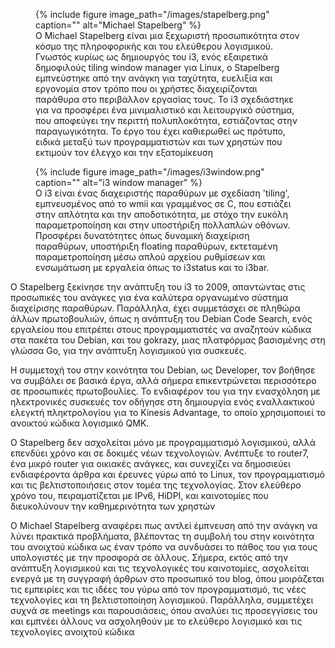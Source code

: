 <figure id="fig:stapelberg-profile">
{% include figure image_path="/images/stapelberg.png" caption=""
alt="Michael Stapelberg" %}
<figcaption>
Ο Michael Stapelberg είναι μια ξεχωριστή προσωπικότητα στον κόσμο
της πληροφορικής και του ελεύθερου λογισμικού. Γνωστός κυρίως ως
δημιουργός του i3, ενός εξαιρετικά δημοφιλούς tiling window manager
για Linux, ο Stapelberg εμπνεύστηκε από την ανάγκη για ταχύτητα, 
ευελιξία και εργονομία στον τρόπο που οι χρήστες διαχειρίζονται 
παράθυρα στο περιβάλλον εργασίας τους. Το i3 σχεδιάστηκε για να 
προσφέρει ένα μινιμαλιστικό και λειτουργικό σύστημα, που αποφεύγει 
την περιττή πολυπλοκότητα, εστιάζοντας στην παραγωγικότητα. 
Το έργο του έχει καθιερωθεί ως πρότυπο, ειδικά μεταξύ των 
προγραμματιστών και των χρηστών που εκτιμούν τον έλεγχο και την 
εξατομίκευση
</figcaption>
</figure>
<figure id="fig:i3">
{% include figure image_path="/images/i3window.png" caption=""
alt="i3 window manager" %}
<figcaption>
Ο i3 είναι ένας διαχειριστής παραθύρων με σχεδίαση 'tiling', 
εμπνευσμένος από το wmii και γραμμένος σε C, που εστιάζει στην 
απλότητα και την αποδοτικότητα, με στόχο την ευκόλη παραμετροποίηση 
και στην υποστήριξη πολλαπλών οθόνων. Προσφέρει δυνατότητες όπως 
δυναμική διαχείριση παραθύρων, υποστήριξη floating παραθύρων, 
εκτεταμένη παραμετροποίηση μέσω απλού αρχείου ρυθμίσεων και 
ενσωμάτωση με εργαλεία όπως το i3status και το i3bar.
</figcaption>
</figure>

Ο Stapelberg ξεκίνησε την ανάπτυξη του i3 το 2009, απαντώντας στις 
προσωπικές του ανάγκες για ένα καλύτερα οργανωμένο σύστημα διαχείρισης 
παραθύρων. Παράλληλα, έχει συμμετάσχει σε πληθώρα άλλων πρωτοβουλιών, 
όπως η ανάπτυξη του Debian Code Search, ενός εργαλείου που επιτρέπει 
στους προγραμματιστές να αναζητούν κώδικα στα πακέτα του Debian, και 
του gokrazy, μιας πλατφόρμας βασισμένης στη γλώσσα Go, για την 
ανάπτυξη λογισμικού για συσκευές.

Η συμμετοχή του στην κοινότητα του Debian, ως Developer, τον βοήθησε 
να συμβάλει σε βασικά έργα, αλλά σήμερα επικεντρώνεται περισσότερο σε 
προσωπικές πρωτοβουλίες. Το ενδιαφέρον του για την ενασχόληση με 
ηλεκτρονικές συσκευές τον οδήγησε στη δημιουργία ενός εναλλακτικού 
ελεγκτή πληκτρολογίου για το Kinesis Advantage, το οποίο χρησιμοποιεί 
το ανοικτού κώδικα λογισμικό QMK.

Ο Stapelberg δεν ασχολείται μόνο με προγραμματισμό λογισμικού, αλλά 
επενδύει χρόνο και σε δοκιμές νέων τεχνολογιών. Ανέπτυξε το router7, 
ένα μικρό router για οικιακές ανάγκες, και συνεχίζει να δημοσιεύει 
ενδιαφέροντα άρθρα και έρευνες γύρω από το Linux, τον προγραμματισμό 
και τις βελτιστοποιήσεις στον τομέα της τεχνολογίας. Στον ελεύθερο 
χρόνο του, πειραματίζεται με IPv6, HiDPI, και καινοτομίες που 
διευκολύνουν την καθημερινότητα των χρηστών

Ο Michael Stapelberg αναφέρει πως αντλεί έμπνευση από την ανάγκη να 
λύνει πρακτικά προβλήματα, βλέποντας τη συμβολή του στην κοινότητα 
του ανοιχτού κώδικα ως έναν τρόπο να συνδυάσει το πάθος του για 
τους υπολογιστές με την προσφορά σε άλλους. Σήμερα, εκτός από 
την ανάπτυξη λογισμικού και τις τεχνολογικές του καινοτομίες, 
ασχολείται ενεργά με τη συγγραφή άρθρων στο προσωπικό του blog, 
όπου μοιράζεται τις εμπειρίες και τις ιδέες του γύρω από τον προγραμματισμό, 
τις νέες τεχνολογίες και τη βελτιστοποίηση λογισμικού. Παράλληλα, 
συμμετέχει συχνά σε meetings και παρουσιάσεις, όπου αναλύει τις προσεγγίσεις 
του και εμπνέει άλλους να ασχοληθούν με το ελεύθερο λογισμικό 
και τις τεχνολογίες ανοιχτού κώδικα
